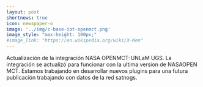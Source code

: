 ```yaml
---
layout: post
shortnews: true
icon: newspaper-o
image: '../img/c-base-iot-openmct.png'
image_style: "max-height: 100px;"
#image_link: "https://en.wikipedia.org/wiki/X-Men"
---
```


Actualización de la integración NASA OPENMCT-UNLaM UGS. La integración se actualizó para funcionar con la ultima version 
de NASAOPEN MCT. Estamos trabajando en desarrollar nuevos plugins para una futura publicación trabajando con datos de la red satnogs.
